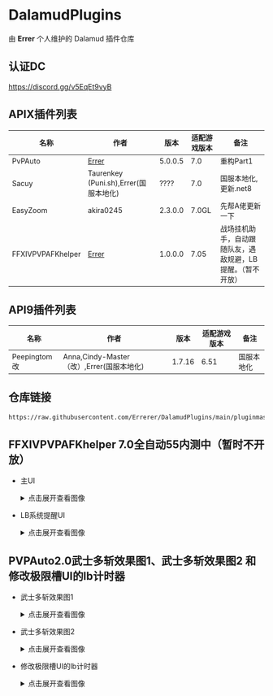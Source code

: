 # DalamudPlugins
由 **Errer** 个人维护的 Dalamud 插件仓库

## 认证DC 
https://discord.gg/v5EqEt9vyB

## APIX插件列表
| 名称      | 作者      | 版本 | 适配游戏版本 | 备注 |
|----------|----------|----------|----------|----------|
| PvPAuto | [Errer](https://github.com/Errerer)  | 5.0.0.5 | 7.0 | 重构Part1|
| Sacuy   | Taurenkey (Puni.sh),Errer(国服本地化)  | ???? | 7.0 | 国服本地化,更新.net8 |
| EasyZoom | akira0245  | 2.3.0.0| 7.0GL| 先帮A佬更新一下|
| FFXIVPVPAFKhelper| [Errer](https://github.com/Errerer)  | 1.0.0.0 | 7.05 | 战场挂机助手，自动跟随队友，遇敌规避，LB提醒。（暂不开放） |


## API9插件列表
| 名称      | 作者      | 版本 | 适配游戏版本 | 备注 |
|----------|----------|----------|----------|----------|
| Peepingtom改   | Anna,Cindy-Master（改）,Errer(国服本地化)  |1.7.16 | 6.51 | 国服本地化 |

## 仓库链接
```
https://raw.githubusercontent.com/Errerer/DalamudPlugins/main/pluginmaster.json
```
## FFXIVPVPAFKhelper 7.0全自动55内测中（暂时不开放）

- 主UI
  <details>
    <summary>点击展开查看图像</summary>
    <div align="center">
      <img src="https://github.com/Errerer/DalamudPlugins/blob/main/PVPHELP1.png" width="500">
    </div>
  </details>

- LB系统提醒UI
  <details>
    <summary>点击展开查看图像</summary>
    <div align="center">
      <img src="https://github.com/Errerer/DalamudPlugins/blob/main/pvphelp2.png" width="500">
    </div>
  </details>

## PVPAuto2.0武士多斩效果图1、武士多斩效果图2 和 修改极限槽UI的lb计时器
  
- 武士多斩效果图1
  <details>
    <summary>点击展开查看图像</summary>
    <div align="center">
      <img src="https://github.com/Errerer/DalamudPlugins/blob/main/testgit.gif" width="500">
    </div>
  </details>

- 武士多斩效果图2
  <details>
    <summary>点击展开查看图像</summary>
    <div align="center">
      <img src="https://github.com/Errerer/DalamudPlugins/blob/main/testgit2.gif" width="500">
    </div>
  </details>

- 修改极限槽UI的lb计时器
  <details>
    <summary>点击展开查看图像</summary>
    <div align="center">
      <img src="https://github.com/Errerer/DalamudPlugins/blob/main/LB1.png" width="500">
      <img src="https://github.com/Errerer/DalamudPlugins/blob/main/LB2.png" width="500">
    </div>
  </details>



